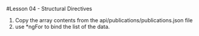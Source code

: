 #Lesson 04 - Structural Directives 

1. Copy the array contents from the api/publications/publications.json file
2. use *ngFor to bind the list of the data. 